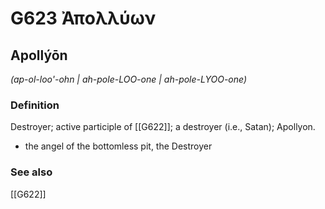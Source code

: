 # G623 Ἀπολλύων

## Apollýōn

_(ap-ol-loo'-ohn | ah-pole-LOO-one | ah-pole-LYOO-one)_

### Definition

Destroyer; active participle of [[G622]]; a destroyer (i.e., Satan); Apollyon.

- the angel of the bottomless pit, the Destroyer

### See also

[[G622]]

